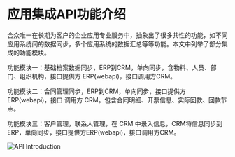 # 应用集成API功能介绍 

合众唯一在长期为客户的企业应用专业服务中，抽象出了很多共性的功能，如不同应用系统间的数据同步，多个应用系统的数据汇总等等功能。本文中列举了部分集成的功能模块。

功能模块一：基础档案数据同步，ERP到CRM，单向同步，含物料、人员、部 门、组织机构，接口提供方 ERP(webapi)，接口调用方CRM。 

功能模块二：合同管理同步，ERP到CRM，单向同步，接口提供方ERP(webapi)，接口 调用方 CRM。包含合同明细、开票信息、实际回款、回款节点。 

功能模块三：客户管理，联系人管理，在 CRM 中录入信息，CRM将信息同步到ERP，单向同步，接口提供方ERP(webapi)，接口调用方CRM。 

![API Introduction](../../../../image/JDCloud-WhitePaper/JDCloud-WhitePaper-Best-Practice-with-HeZhongWeiYi-Asset-Management/2.png)
 
